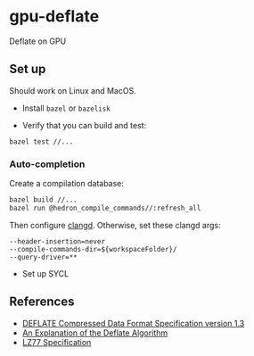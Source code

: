 # gpu-deflate

Deflate on GPU

## Set up

Should work on Linux and MacOS.

* Install `bazel` or `bazelisk`

* Verify that you can build and test:
```
bazel test //...
```
### Auto-completion

Create a compilation database:

```sh
bazel build //...
bazel run @hedron_compile_commands//:refresh_all
```

Then configure [clangd](https://clangd.llvm.org/).
Otherwise, set these clangd args:

```
--header-insertion=never
--compile-commands-dir=${workspaceFolder}/
--query-driver=**
```

* Set up SYCL

## References

* [DEFLATE Compressed Data Format Specification version 1.3](https://tools.ietf.org/html/rfc1951)
* [An Explanation of the Deflate Algorithm](https://zlib.net/feldspar.html)
* [LZ77 Specification](https://www.cs.duke.edu/courses/spring03/cps296.5/papers/ziv_lempel_1977_universal_algorithm.pdf)
